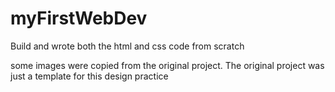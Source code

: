 # myFirstWebDev
Build and wrote both the html and css code from scratch

some images were copied from the original project. 
The original project was just a template for this design practice

